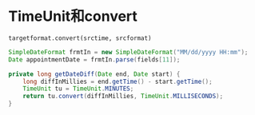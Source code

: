 # TimeUnit和convert


`targetformat.convert(srctime, srcformat)`
```Java
SimpleDateFormat frmtIn = new SimpleDateFormat("MM/dd/yyyy HH:mm"); 
Date appointmentDate = frmtIn.parse(fields[11]); 

private long getDateDiff(Date end, Date start) { 
	long diffInMillies = end.getTime() - start.getTime(); 
 	TimeUnit tu = TimeUnit.MINUTES; 
 	return tu.convert(diffInMillies, TimeUnit.MILLISECONDS); 
} 
```